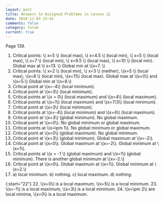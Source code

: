```yaml
---
layout: post
title: Answers to Assigned Problems in Lesson 12
date: 2018-11-03 23:42
comments: false
category: forum
current: true
---
```


Page 139.

1. Critical points: \\( x=5 \\) (local max), \\( x=4.5 \\( (local min), \\( x=5 \\) (local max), \\( x=7 \\) (local
   min), \\( x=9.5 \\) (local max), \\( x=10 \\) (local min). Global max at \\( x=13. \\) Global min at \\(x=7. \\)
2. Critical points: \\( x=2 \\) (local min), \\( x=3 \\) (neither), \\(x=5 \\) (local max), \\(x=8 \\) (local min),
   \\(x=11\\) (local max).  Global max at \\(x=0\\) and \\(x=5.\\) Global min at \\(x=8.\\)
3. Critical point at \\(x=-4\\) (local minimum).
4. Critical point at \\(x=3\\) (local minimum).
5. Critical points at \\(x = 0\\) (local maximum) and \\(x=4\\) (local maximum).
6. Critical points at \\(x=1\\) (local maximum) and \\(x=7/3\\) (local minimum).
7. Critical point at \\(x=3\\) (local minimum).
8. Critical points at \\(x=-4\\) (local minimum) and \\(x=4\\) (local maximum).
9. Critical point at \\(x=3\\) (global minimum).  No global maximum.
10. Critical point at \\(x=0\\).  No global minimum or global maximum.
11. Critical points at \\(x=\pm 1\\).  No global minimum or global maximum.
12. Critical point at \\(x=0\\) (global maximum).  No global minimum.
13. Critical point at \\(x=3\\) (global minimum).  Global maximum at \\(x=-2\\).
14. Critical point at \\(x=0\\).  Global maximum at \\(x=-2\\).  Global minimum at \\(x=1\\).
15. Critical points at \\(x = -1 \\) (global maximum) and \\(x=1\\) (global minimum).  There is another global minimum
    at \\(x=-2.\\)
16. Critical point at \\(x=0\\).  Global maximum at \\(x=1\\).  Global minimum at \\(x=2.\\)
17. a) local minimum. b) nothing. c) local maximum. d) nothing.

{:start="22"}
22. \\(x=0\\) is a local maximum, \\(x=5\\) is a local minimum.
23. \\(x=-1\\) is a local maximum, \\(x=3\\) is a local minimum.
24. \\(x=\pm 2\\) are local minima, \\(x=0\\) is a local maximum.
